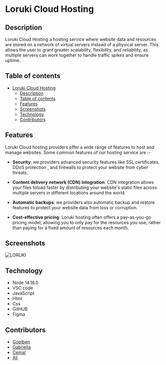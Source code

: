 # Loruki Cloud Hosting

## Description

Loruki Cloud Hosting a hosting service where website data and resources are
stored on a network of virtual servers instead of a physical server. This allows
the user to grant greater scalability, flexibility, and reliability, as multiple
servers can work together to handle traffic spikes and ensure uptime.

## Table of contents

- [Loruki Cloud Hosting](#loruki-cloud-hosting)
  - [Description](#description)
  - [Table of contents](#table-of-contents)
  - [Features](#features)
  - [Screenshots](#screenshots)
  - [Technology](#technology)
  - [Contributors](#contributors)

## Features

Loruki Cloud hosting providers offer a wide range of features to host and manage
websites. Some common features of our hosting service are :-

- **Security**: we providers advanced security features like SSL certificates,
  DDoS protection , and firewalls to protect your website from cyber threats.

- **Content delivery network (CDN) integration**: CDN integration allows your
  files toload faster by distributing your website's static files across
  multiple servers in different locations around the world.

- **Automatic backups**: we providers also automatic backup and restore features
  to protect your website data from loss or corruption.

- **Cost-effective pricing**: Loruki hosting often offers a pay-as-you-go
  pricing model, allowing you to only pay for the resources you use, rather than
  paying for a fixed amount of resources each month.

## Screenshots

![LORUKI](https://github.com/HYF-Class20/agile-development-group2-loruki/blob/planning/Readme-md/planning/assets/loruki1.jpg)

## Technology

- Node 14.16.0
- VSC code
- JavaScript
- Html
- Css
- GitHUB
- Figma

## Contributors

- [Gopiben](https://github.com/Gopiben)
- [Gabriella](https://github.com/GabriellaLohy)
- [Cemal](https://github.com/Cemalkaralar)
- [Ali](https://github.com/Ibrahim86Ali)
